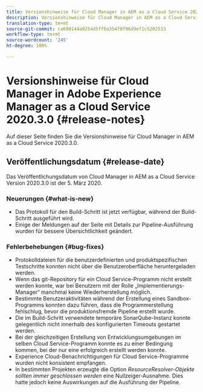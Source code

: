 ```yaml
---
title: Versionshinweise für Cloud Manager in AEM as a Cloud Service 2020.3.0
description: Versionshinweise für Cloud Manager in AEM as a Cloud Service 2020.3.0
translation-type: tm+mt
source-git-commit: ca690144a8254d5ffba354f0f96d9ef1c5202533
workflow-type: tm+mt
source-wordcount: '245'
ht-degree: 100%

---
```



# Versionshinweise für Cloud Manager in Adobe Experience Manager as a Cloud Service 2020.3.0 {#release-notes}

Auf dieser Seite finden Sie die Versionshinweise für Cloud Manager in AEM as a Cloud Service 2020.3.0.

## Veröffentlichungsdatum {#release-date}

Das Veröffentlichungsdatum von Cloud Manager in AEM as a Cloud Service Version 2020.3.0 ist der 5. März 2020.

### Neuerungen {#what-is-new}

* Das Protokoll für den Build-Schritt ist jetzt verfügbar, während der Build-Schritt ausgeführt wird.
* Einige der Meldungen auf der Seite mit Details zur Pipeline-Ausführung wurden für bessere Übersichtlichkeit geändert.

### Fehlerbehebungen {#bug-fixes}

* Protokolldateien für die benutzerdefinierten und produktspezifischen Testschritte konnten nicht über die Benutzeroberfläche heruntergeladen werden.
* Wenn das git-Repository für ein Cloud Service-Programm nicht erstellt werden konnte, war bei Benutzern mit der Rolle „Implementierungs-Manager“ manchmal keine Wiederherstellung möglich.
* Bestimmte Benutzeraktivitäten während der Erstellung eines Sandbox-Programms konnten dazu führen, dass die Programmerstellung fehlschlug, bevor die produktionsfremde Pipeline erstellt wurde.
* Die im Build-Schritt verwendete temporäre SonarQube-Instanz konnte gelegentlich nicht innerhalb des konfigurierten Timeouts gestartet werden.
* Bei der gleichzeitigen Erstellung von Entwicklungsumgebungen im selben Cloud Service-Programm konnte es zu einer Bedingung kommen, bei der nur eine erfolgreich erstellt werden konnte.
* Experience Cloud-Benachrichtigungen für Cloud Service-Programme wurden nicht konsistent empfangen.
* In bestimmten Projekten erzeugte die Option *ResourceResolver-Objekte sollten immer geschlossen werden* eine Nullzeiger-Ausnahme. Dies hatte jedoch keine Auswirkungen auf die Ausführung der Pipeline.